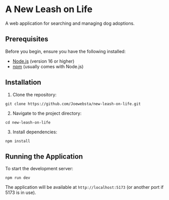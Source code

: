# A New Leash on Life

A web application for searching and managing dog adoptions.

## Prerequisites

Before you begin, ensure you have the following installed:

- [Node.js](https://nodejs.org/) (version 16 or higher)
- [npm](https://www.npmjs.com/) (usually comes with Node.js)

## Installation

1. Clone the repository:

```
git clone https://github.com/Joewebsta/new-leash-on-life.git
```

2. Navigate to the project directory:

```
cd new-leash-on-life
```

3. Install dependencies:

```
npm install
```

## Running the Application

To start the development server:

```
npm run dev
```

The application will be available at `http://localhost:5173` (or another port if 5173 is in use).
